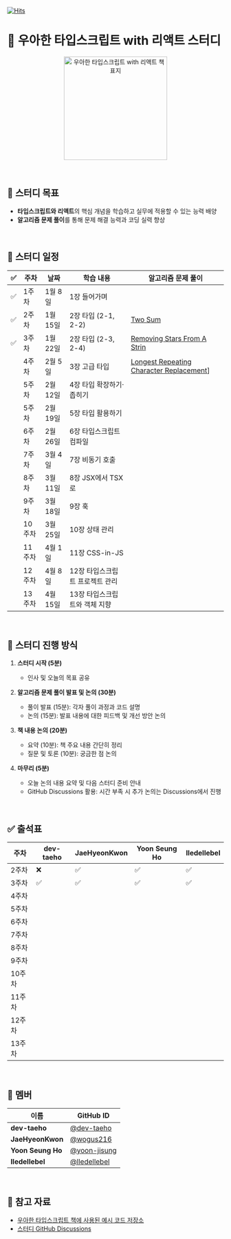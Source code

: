 
[![Hits](https://hits.seeyoufarm.com/api/count/incr/badge.svg?url=https%3A%2F%2Fgithub.com%2Fdiving-typescript%2Fwoowahan-typescript-with-react&count_bg=%236A3DC8&title_bg=%23C3BED3&icon=&icon_color=%23E7E7E7&title=hits&edge_flat=false)](https://hits.seeyoufarm.com)


# 🚀 우아한 타입스크립트 with 리액트 스터디    

<p align="center">
  <img src="https://contents.kyobobook.co.kr/sih/fit-in/458x0/pdt/9791169211567.jpg" alt="우아한 타입스크립트 with 리액트 책 표지" width="240" height="auto" />
</p>

<br>

## 🎯 스터디 목표   
- **타입스크립트와 리액트**의 핵심 개념을 학습하고 실무에 적용할 수 있는 능력 배양  
- **알고리즘 문제 풀이**를 통해 문제 해결 능력과 코딩 실력 향상  

<br>

## 📅 스터디 일정  

| ✅ | 주차  | 날짜       | 학습 내용                                   | 알고리즘 문제 풀이                          |
|---|-------|------------|----------------------------------------------|--------------------------------------------|
| ✅ | 1주차  | 1월 8일   | 1장 들어가며                                  |  |
| ✅ | 2주차  | 1월 15일  | 2장 타입 (2-1, 2-2)                           | [Two Sum](https://github.com/diving-typescript/woowahan-typescript-with-react/tree/master/algorithms/two-sum) |
| ✅ | 3주차  | 1월 22일  | 2장 타입 (2-3, 2-4)                           | [Removing Stars From A Strin](https://github.com/diving-typescript/woowahan-typescript-with-react/tree/master/algorithms/removing-stars-from-a-string) |
|   | 4주차  | 2월 5일  | 3장 고급 타입         | [Longest Repeating Character Replacement](https://leetcode.com/problems/longest-repeating-character-replacement/)]  |
|   | 5주차  | 2월 12일   | 4장 타입 확장하기·좁히기                             | |
|   | 5주차  | 2월 19일   | 5장 타입 활용하기                             | |
|   | 6주차  | 2월 26일  | 6장 타입스크립트 컴파일                       |  |
|   | 7주차  | 3월 4일  | 7장 비동기 호출                               |  |
|   | 8주차  | 3월 11일  | 8장 JSX에서 TSX로                             |  |
|   | 9주차  | 3월 18일   | 9장 훅                                       |  |
|   | 10주차 | 3월 25일  | 10장 상태 관리                                | |
|   | 11주차 | 4월 1일  | 11장 CSS-in-JS                                |  |
|   | 12주차 | 4월 8일  | 12장 타입스크립트 프로젝트 관리               |  |
|   | 13주차 | 4월 15일   | 13장 타입스크립트와 객체 지향                 | |

<br>

## 📌 스터디 진행 방식  

1. **스터디 시작 (5분)**  
   - 인사 및 오늘의 목표 공유  

2. **알고리즘 문제 풀이 발표 및 논의 (30분)**  
   - 풀이 발표 (15분): 각자 풀이 과정과 코드 설명  
   - 논의 (15분): 발표 내용에 대한 피드백 및 개선 방안 논의  

3. **책 내용 논의 (20분)**  
   - 요약 (10분): 책 주요 내용 간단히 정리  
   - 질문 및 토론 (10분): 궁금한 점 논의  

4. **마무리 (5분)**  
   - 오늘 논의 내용 요약 및 다음 스터디 준비 안내  
   - GitHub Discussions 활용: 시간 부족 시 추가 논의는 Discussions에서 진행  

<br>

## ✅ 출석표  

| 주차  | dev-taeho | JaeHyeonKwon | Yoon Seung Ho | lledellebel |
|-------|-----------|--------------|---------------|-------------|
| 2주차 | ❌         | ✅            | ✅             | ✅           |
| 3주차 | ✅         | ✅            | ✅             | ✅           |
| 4주차 |           |              |               |             |
| 5주차 |           |              |               |             |
| 6주차 |           |              |               |             |
| 7주차 |           |              |               |             |
| 8주차 |           |              |               |             |
| 9주차 |           |              |               |             |
| 10주차|           |              |               |             |
| 11주차|           |              |               |             |
| 12주차|           |              |               |             |
| 13주차|           |              |               |             |

<br>

## 🤝 멤버  

| 이름          | GitHub ID                          |
|---------------|------------------------------------|
| **dev-taeho** | [@dev-taeho](https://github.com/dev-taeho)                   |
| **JaeHyeonKwon** | [@wogus216](https://github.com/wogus216) |
| **Yoon Seung Ho** | [@yoon-jisung](https://github.com/yoon-jisung) |
| **lledellebel** | [@lledellebel](https://github.com/lledellebell)               |

<br>

## 📖 참고 자료  

- [우아한 타입스크립트 책에 사용된 예시 코드 저장소](https://github.com/woowa-typescript/woowahan-typescript-with-react-example-code)  
- [스터디 GitHub Discussions](https://github.com/diving-typescript/woowahan-typescript-with-react/discussions)  
